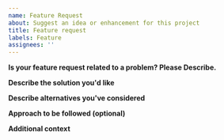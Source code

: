 ```yaml
---
name: Feature Request
about: Suggest an idea or enhancement for this project
title: Feature request
labels: Feature
assignees: ''
---
```


**Is your feature request related to a problem? Please Describe.**

<!-- A clear and concise description of what the problem is. Ex. I'm always frustrated when [...] -->

**Describe the solution you'd like**

<!-- A clear and concise description of what you want to happen. -->

**Describe alternatives you've considered**

<!-- A clear and concise description of any alternative solutions or features you've considered. -->

**Approach to be followed (optional)**

<!-- A clear and concise description of approach to be followed. -->

**Additional context**

<!-- Add any other context or screenshots about the feature request here. -->
